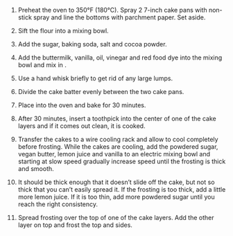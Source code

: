 1. Preheat the oven to 350°F (180°C). Spray 2 7-inch cake pans with non-stick spray and line the bottoms with parchment paper. Set aside.

2. Sift the flour into a mixing bowl.

3. Add the sugar, baking soda, salt and cocoa powder.

4. Add the buttermilk, vanilla, oil, vinegar and red food dye into the mixing bowl and mix in
.
5. Use a hand whisk briefly to get rid of any large lumps.

6. Divide the cake batter evenly between the two cake pans.

7. Place into the oven and bake for 30 minutes.

8. After 30 minutes, insert a toothpick into the center of one of the cake layers and if it comes out clean, it is cooked.

9. Transfer the cakes to a wire cooling rack and allow to cool completely before frosting.
While the cakes are cooling, add the powdered sugar, vegan butter, lemon juice and vanilla to an electric mixing bowl and starting at slow speed gradually increase speed until the frosting is thick and smooth.

10. It should be thick enough that it doesn’t slide off the cake, but not so thick that you can’t easily spread it. If the frosting is too thick, add a little more lemon juice. If it is too thin, add more powdered sugar until you reach the right consistency.

11. Spread frosting over the top of one of the cake layers. Add the other layer on top and frost the top and sides.